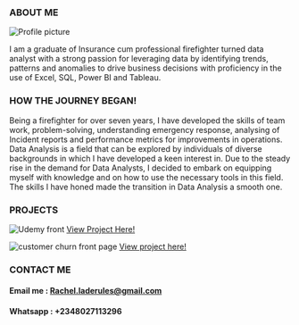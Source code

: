 ### ABOUT ME
 
 ![Profile picture](https://github.com/SEYI-FASE/Seyi-fase/assets/134503256/0f9968a5-4c46-49fd-bb97-ac59ff4c7148)

I am a graduate of Insurance cum professional firefighter turned data analyst with a strong passion for leveraging data by identifying trends, patterns and anomalies to drive business decisions with proficiency in the use of Excel, SQL, Power BI and Tableau.

### HOW THE JOURNEY BEGAN!
Being a firefighter for over seven years, I have developed the skills of team work, problem-solving, understanding emergency response, analysing of Incident reports and performance metrics for improvements in operations. Data Analysis is a field that can be explored by individuals of diverse backgrounds in which I have developed a keen interest in. Due to the steady rise in the demand for Data Analysts, I decided to embark on equipping myself with knowledge and on how to use the necessary tools in this field. The skills I have honed made the transition in Data Analysis a smooth one.

### PROJECTS
![Udemy front ](https://github.com/SEYI-FASE/Seyi-fase/assets/134503256/7642cac3-a818-4ed5-932b-3acdbe56f47f)
[View Project Here!](https://medium.com/@rachel.laderules/4e5459659ec7)

![customer churn front page](https://github.com/user-attachments/assets/cc75384b-8318-4eee-b382-ed45c2f0d218)
 [View project here!](https://medium.com/@rachel.laderules/customer-churn-prediction-2f40ba365f28)

### CONTACT ME 
#### Email me : Rachel.laderules@gmail.com
#### Whatsapp : +2348027113296

<!--
**SEYI-FASE/Seyi-fase** is a ✨ _special_ ✨ repository because its `README.md` (this file) appears on your GitHub profile.

Here are some ideas to get you started:

- 🔭 I’m currently working on ...
- 🌱 I’m currently learning ...
- 👯 I’m looking to collaborate on ...
- 🤔 I’m looking for help with ...
- 💬 Ask me about ...
- 📫 How to reach me: ...
- 😄 Pronouns: ...
- ⚡ Fun fact: ...
-->
